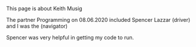 This page is about Keith Musig


The partner Programming on 08.06.2020
included Spencer Lazzar (driver) and 
I was the (navigator)

Spencer was very helpful in getting my code to run.